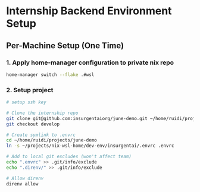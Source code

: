 # Internship Backend Environment Setup

## Per-Machine Setup (One Time)


### 1. Apply home-manager configuration to private nix repo
```bash
home-manager switch --flake .#wsl
```

### 2. Setup project
```bash
# setup ssh key

# Clone the internship repo
git clone git@github.com:insurgentaiorg/june-demo.git ~/home/ruidi/projects
git checkout develop

# Create symlink to .envrc
cd ~/home/ruidi/projects/june-demo
ln -s ~/projects/nix-wsl-home/dev-env/insurgentai/.envrc .envrc

# Add to local git excludes (won't affect team)
echo ".envrc" >> .git/info/exclude
echo ".direnv/" >> .git/info/exclude

# Allow direnv
direnv allow
```